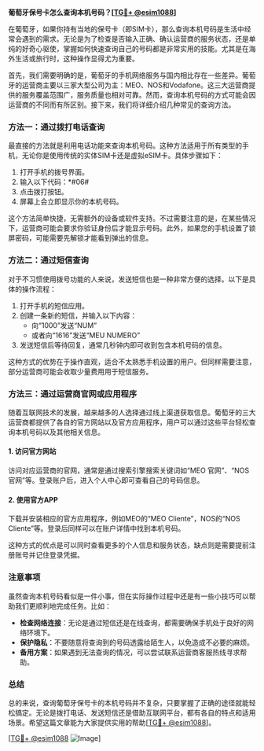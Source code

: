 **葡萄牙保号卡怎么查询本机号码？[[TG💪+ @esim1088](https://t.me/s/esim1088)]**

在葡萄牙，如果你持有当地的保号卡（即SIM卡），那么查询本机号码是生活中经常会遇到的需求。无论是为了检查是否输入正确、确认运营商的服务状态，还是单纯的好奇心驱使，掌握如何快速查询自己的号码都是非常实用的技能。尤其是在海外生活或旅行时，这种操作显得尤为重要。

首先，我们需要明确的是，葡萄牙的手机网络服务与国内相比存在一些差异。葡萄牙的运营商主要以三家大型公司为主：MEO、NOS和Vodafone。这三大运营商提供的服务覆盖范围广，服务质量也相对可靠。然而，查询本机号码的方式可能会因运营商的不同而有所区别。接下来，我们将详细介绍几种常见的查询方法。

### 方法一：通过拨打电话查询

最直接的方法就是利用电话功能来查询本机号码。这种方法适用于所有类型的手机，无论你是使用传统的实体SIM卡还是虚拟eSIM卡。具体步骤如下：

1. 打开手机的拨号界面。
2. 输入以下代码：*#06#
3. 点击拨打按钮。
4. 屏幕上会立即显示你的本机号码。

这个方法简单快捷，无需额外的设备或软件支持。不过需要注意的是，在某些情况下，运营商可能会要求你验证身份后才能显示号码。此外，如果您的手机设置了锁屏密码，可能需要先解锁才能看到弹出的信息。

### 方法二：通过短信查询

对于不习惯使用拨号功能的人来说，发送短信也是一种非常方便的选择。以下是具体的操作流程：

1. 打开手机的短信应用。
2. 创建一条新的短信，并输入以下内容：
   - 向“1000”发送“NUM”
   - 或者向“1616”发送“MEU NUMERO”
3. 发送短信后等待回复，通常几秒钟内即可收到包含本机号码的信息。

这种方式的优势在于操作直观，适合不太熟悉手机设置的用户。但同样需要注意，部分运营商可能会收取少量费用用于短信服务。

### 方法三：通过运营商官网或应用程序

随着互联网技术的发展，越来越多的人选择通过线上渠道获取信息。葡萄牙的三大运营商都提供了各自的官方网站以及官方应用程序，用户可以通过这些平台轻松查询本机号码以及其他相关信息。

#### 1. 访问官方网站
访问对应运营商的官网，通常是通过搜索引擎搜索关键词如“MEO 官网”、“NOS 官网”等。登录账户后，进入个人中心即可查看自己的号码信息。

#### 2. 使用官方APP
下载并安装相应的官方应用程序，例如MEO的“MEO Cliente”，NOS的“NOS Cliente”等。登录后同样可以在账户详情中找到本机号码。

这种方式的优点是可以同时查看更多的个人信息和服务状态，缺点则是需要提前注册账号并记住登录凭据。

### 注意事项

虽然查询本机号码看似是一件小事，但在实际操作过程中还是有一些小技巧可以帮助我们更顺利地完成任务。比如：

- **检查网络连接**：无论是通过短信还是在线查询，都需要确保手机处于良好的网络环境下。
- **保护隐私**：不要随意将查询到的号码透露给陌生人，以免造成不必要的麻烦。
- **备用方案**：如果遇到无法查询的情况，可以尝试联系运营商客服热线寻求帮助。

### 总结

总的来说，查询葡萄牙保号卡的本机号码并不复杂，只要掌握了正确的途径就能轻松搞定。无论是拨打电话、发送短信还是借助互联网平台，都有各自的特点和适用场景。希望这篇文章能为大家提供实用的帮助[[TG💪+ @esim1088](https://t.me/s/esim1088)]。

[[TG💪+ @esim1088](https://t.me/s/esim1088) ![Image](https://i.postimg.cc/4NQfJmqS/Snipaste-2025-05-13-00-14-12.png)]